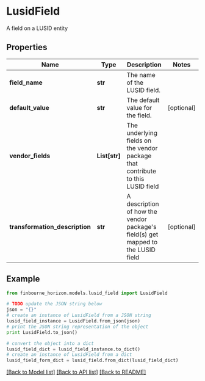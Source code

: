 # LusidField

A field on a LUSID entity

## Properties
Name | Type | Description | Notes
------------ | ------------- | ------------- | -------------
**field_name** | **str** | The name of the LUSID field. | 
**default_value** | **str** | The default value for the field. | [optional] 
**vendor_fields** | **List[str]** | The underlying fields on the vendor package that contribute to this LUSID field | 
**transformation_description** | **str** | A description of how the vendor package&#39;s field(s) get mapped to the LUSID field | [optional] 

## Example

```python
from finbourne_horizon.models.lusid_field import LusidField

# TODO update the JSON string below
json = "{}"
# create an instance of LusidField from a JSON string
lusid_field_instance = LusidField.from_json(json)
# print the JSON string representation of the object
print LusidField.to_json()

# convert the object into a dict
lusid_field_dict = lusid_field_instance.to_dict()
# create an instance of LusidField from a dict
lusid_field_form_dict = lusid_field.from_dict(lusid_field_dict)
```
[[Back to Model list]](../README.md#documentation-for-models) [[Back to API list]](../README.md#documentation-for-api-endpoints) [[Back to README]](../README.md)


